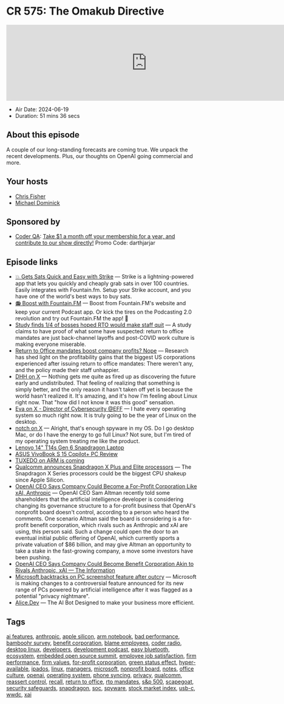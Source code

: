 # CR 575: The Omakub Directive

<iframe src="https://player.fireside.fm/v2/MLf2ZzhC+3vuu2YbD?theme=dark" width="740" height="200" frameborder="0" scrolling="no"></iframe>

* Air Date: 2024-06-19
* Duration: 51 mins 36 secs

## About this episode

A couple of our long-standing forecasts are coming true. We unpack the recent developments. Plus, our thoughts on OpenAI going commercial and more.

## Your hosts
* [Chris Fisher](https://coder.show/hosts/chrislas)
* [Michael Dominick](https://coder.show/hosts/michael)

## Sponsored by

  * [Coder QA](https://jupitersignal.memberful.com/checkout?plan=53334&coupon=darthjarjar): [Take $1 a month off your membership for a year, and contribute to our show directly!](https://jupitersignal.memberful.com/checkout?plan=53334&coupon=darthjarjar) Promo Code: darthjarjar



## Episode links

  * [💥 Gets Sats Quick and Easy with Strike](https://strike.me/ "💥 Gets Sats Quick and Easy with Strike") — Strike is a lightning-powered app that lets you quickly and cheaply grab sats in over 100 countries. Easily integrates with Fountain.fm. Setup your Strike account, and you have one of the world's best ways to buy sats.
  * [📻 Boost with Fountain.FM](https://fountain.fm/show/OWdse4h3MzNbS8Og5RJk "📻 Boost with Fountain.FM") — Boost from Fountain.FM's website and keep your current Podcast app. Or kick the tires on the Podcasting 2.0 revolution and try out Fountain.FM the app! 🚀
  * [Study finds 1/4 of bosses hoped RTO would make staff quit](https://www.theregister.com/2024/06/09/rto_quit_study/?td=rt-3a "Study finds 1/4 of bosses hoped RTO would make staff quit") — A study claims to have proof of what some have suspected: return to office mandates are just back-channel layoffs and post-COVID work culture is making everyone miserable. 
  * [Return to Office mandates boost company profits? Nope](https://www.theregister.com/2024/02/02/return_to_office_mandates_do_not_boost_profits/ "Return to Office mandates boost company profits? Nope") — Research has shed light on the profitability gains that the biggest US corporations experienced after issuing return to office mandates: There weren't any, and the policy made their staff unhappier.
  * [DHH on X](https://x.com/dhh/status/1799324732774346856 "DHH on X") — Nothing gets me quite as fired up as discovering the future early and undistributed. That feeling of realizing that something is simply better, and the only reason it hasn't taken off yet is because the world hasn't realized it. It's amazing, and it's how I'm feeling about Linux right now. That "how did I not know it was this good" sensation.
  * [Eva on X - Director of Cybersecurity @EFF](https://x.com/evacide/status/1800379880439443876 "Eva on X - Director of Cybersecurity @EFF") — I hate every operating system so much right now. It is truly going to be the year of Linux on the desktop. 
  * [notch on X](https://x.com/notch/status/1799518748388299209 "notch on X") — Alright, that's enough spyware in my OS. Do I go desktop Mac, or do I have the energy to go full Linux? Not sure, but I'm tired of my operating system treating me like the product.
  * [Lenovo 14" T14s Gen 6 Snapdragon Laptop](https://www.bhphotovideo.com/c/product/1826504-REG/lenovo_21n10000us_thinkpad_g6_qualcomm_32gb_1tb_w11p_14.html "Lenovo 14")
  * [ASUS VivoBook S 15 Copilot+ PC Review](https://www.windowscentral.com/hardware/laptops/asus-vivobook-s-15-copilot-pc-review "ASUS VivoBook S 15 Copilot+ PC Review")
  * [TUXEDO on ARM is coming](https://www.tuxedocomputers.com/en/TUXEDO-on-ARM-is-coming.tuxedo "TUXEDO on ARM is coming")
  * [Qualcomm announces Snapdragon X Plus and Elite processors](https://www.theverge.com/2024/4/24/24138768/qualcomm-snapdragon-x-plus-elite-processors "Qualcomm announces Snapdragon X Plus and Elite processors") — The Snapdragon X Series processors could be the biggest CPU shakeup since Apple Silicon.
  * [OpenAI CEO Says Company Could Become a For-Profit Corporation Like xAI, Anthropic](https://slashdot.org/story/24/06/15/1927218/openai-ceo-says-company-could-become-a-for-profit-corporation-like-xai-anthropic "OpenAI CEO Says Company Could Become a For-Profit Corporation Like xAI, Anthropic") — OpenAI CEO Sam Altman recently told some shareholders that the artificial intelligence developer is considering changing its governance structure to a for-profit business that OpenAI's nonprofit board doesn't control, according to a person who heard the comments. One scenario Altman said the board is considering is a for-profit benefit corporation, which rivals such as Anthropic and xAI are using, this person said. Such a change could open the door to an eventual initial public offering of OpenAI, which currently sports a private valuation of $86 billion, and may give Altman an opportunity to take a stake in the fast-growing company, a move some investors have been pushing. 
  * [OpenAI CEO Says Company Could Become Benefit Corporation Akin to Rivals Anthropic, xAI — The Information](https://www.theinformation.com/articles/openai-ceo-says-company-could-become-benefit-corporation-akin-to-rivals-anthropic-xai "OpenAI CEO Says Company Could Become Benefit Corporation Akin to Rivals Anthropic, xAI — The Information")
  * [Microsoft backtracks on PC screenshot feature after outcry](https://www.bbc.com/news/articles/cd11rje1mrro "Microsoft backtracks on PC screenshot feature after outcry") — Microsoft is making changes to a controversial feature announced for its new range of PCs powered by artificial intelligence after it was flagged as a potential "privacy nightmare".
  * [Alice.Dev](https://alice.dev/ "Alice.Dev") — The AI Bot Designed to make your business more efficient.



## Tags

[ai features](https://coder.show/tags/ai%20features), [anthropic](https://coder.show/tags/anthropic), [apple silicon](https://coder.show/tags/apple%20silicon), [arm notebook](https://coder.show/tags/arm%20notebook), [bad performance](https://coder.show/tags/bad%20performance), [bamboohr survey](https://coder.show/tags/bamboohr%20survey), [benefit corporation](https://coder.show/tags/benefit%20corporation), [blame employees](https://coder.show/tags/blame%20employees), [coder radio](https://coder.show/tags/coder%20radio), [desktop linux](https://coder.show/tags/desktop%20linux), [developers](https://coder.show/tags/developers), [development podcast](https://coder.show/tags/development%20podcast), [easy bluetooth](https://coder.show/tags/easy%20bluetooth), [ecosystem](https://coder.show/tags/ecosystem), [embedded open source summit](https://coder.show/tags/embedded%20open%20source%20summit), [employee job satisfaction](https://coder.show/tags/employee%20job%20satisfaction), [firm performance](https://coder.show/tags/firm%20performance), [firm values](https://coder.show/tags/firm%20values), [for-profit corporation](https://coder.show/tags/for-profit%20corporation), [green status effect](https://coder.show/tags/green%20status%20effect), [hyper-available](https://coder.show/tags/hyper-available), [ipados](https://coder.show/tags/ipados), [linux](https://coder.show/tags/linux), [managers](https://coder.show/tags/managers), [microsoft](https://coder.show/tags/microsoft), [nonprofit board](https://coder.show/tags/nonprofit%20board), [notes](https://coder.show/tags/notes), [office culture](https://coder.show/tags/office%20culture), [openai](https://coder.show/tags/openai), [operating system](https://coder.show/tags/operating%20system), [phone syncing](https://coder.show/tags/phone%20syncing), [privacy](https://coder.show/tags/privacy), [qualcomm](https://coder.show/tags/qualcomm), [reassert control](https://coder.show/tags/reassert%20control), [recall](https://coder.show/tags/recall), [return to office](https://coder.show/tags/return%20to%20office), [rto mandates](https://coder.show/tags/rto%20mandates), [s&p 500](https://coder.show/tags/s&p%20500), [scapegoat](https://coder.show/tags/scapegoat), [security safeguards](https://coder.show/tags/security%20safeguards), [snapdragon](https://coder.show/tags/snapdragon), [soc](https://coder.show/tags/soc), [spyware](https://coder.show/tags/spyware), [stock market index](https://coder.show/tags/stock%20market%20index), [usb-c](https://coder.show/tags/usb-c), [wwdc](https://coder.show/tags/wwdc), [xai](https://coder.show/tags/xai)